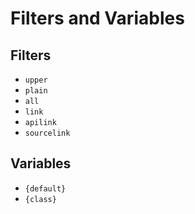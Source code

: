 # Filters and Variables

## Filters

* `upper`
* `plain`
* `all`
* `link`
* `apilink`
* `sourcelink`


## Variables

* `{default}`
* `{class}`
